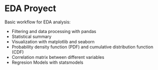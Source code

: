 # EDA Proyect

Basic workflow for EDA  analysis:
- Filtering and data processing with pandas
- Statistical summary
- Visualization with matplotlib and seaborn
- Probability density function (PDF) and  cumulative distribution function (CDF)
- Correlation matrix between different variables 
- Regresion Models with statsmodels





